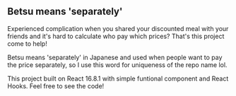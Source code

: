 ## Betsu means 'separately'

Experienced complication when you shared your discounted meal with your friends and it's hard to calculate who pay which prices? That's this project come to help!

Betsu means 'separately' in Japanese and used when people want to pay the price separately, so I use this word for uniqueness of the repo name lol. 

This project built on React 16.8.1 with simple funtional component and React Hooks. Feel free to see the code!
